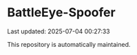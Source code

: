 # BattleEye-Spoofer

Last updated: 2025-07-04 00:27:33

This repository is automatically maintained.
